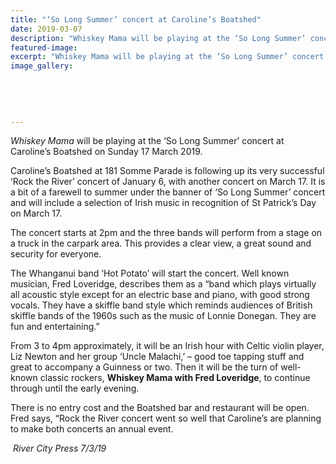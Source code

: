```yaml
---
title: "‘So Long Summer’ concert at Caroline’s Boatshed"
date: 2019-03-07
description: "Whiskey Mama will be playing at the ‘So Long Summer’ concert at Caroline’s Boatshed on Sunday 17 March 2019..."
featured-image: 
excerpt: "Whiskey Mama will be playing at the ‘So Long Summer’ concert at Caroline’s Boatshed on Sunday 17 March 2019."
image_gallery:
    
    
    
    
    
---
```


<p><em>Whiskey Mama</em> will be playing at the&nbsp;<span>&lsquo;So Long Summer&rsquo; concert at Caroline&rsquo;s Boatshed on Sunday 17 March 2019.</span></p>
<p><span>Caroline&rsquo;s Boatshed at 181 Somme Parade is following up its very successful &lsquo;Rock the River&rsquo; concert of January 6, with another concert on March 17. It is a bit of a farewell to summer under the banner of &lsquo;So Long Summer&rsquo; concert and will include a selection of Irish music in recognition of St Patrick&rsquo;s Day on March 17.</span></p>
<p><span>The concert starts at 2pm and the three bands will perform from a stage on a truck in the carpark a</span><span class="text_exposed_show">rea. This provides a clear view, a great sound and security for everyone.&nbsp;<br /></span></p>
<p><span class="text_exposed_show">The Whanganui band &lsquo;Hot Potato&rsquo; will start the concert. Well known musician, Fred Loveridge, describes them as a &ldquo;band which plays virtually all acoustic style except for an electric base and piano, with good strong vocals. They have a skiffle band style which reminds audiences of British skiffle bands of the 1960s such as the music of Lonnie Donegan. They are fun and entertaining.&rdquo;<br /></span></p>
<p><span class="text_exposed_show">From 3 to 4pm approximately, it will be an Irish hour with Celtic violin player, Liz Newton and her group &lsquo;Uncle Malachi,&rsquo; &ndash; good toe tapping stuff and great to accompany a Guinness or two. Then it will be the turn of well-known classic rockers, <strong>Whiskey Mama with Fred Loveridge</strong>, to continue through until the early evening.&nbsp;<br /></span></p>
<p><span class="text_exposed_show">There is no entry cost and the Boatshed bar and restaurant will be open. Fred says, &ldquo;Rock the River concert went so well that Caroline&rsquo;s are planning to make both concerts an annual event.</span></p>
<p><em>&nbsp;River City Press 7/3/19</em></p>

